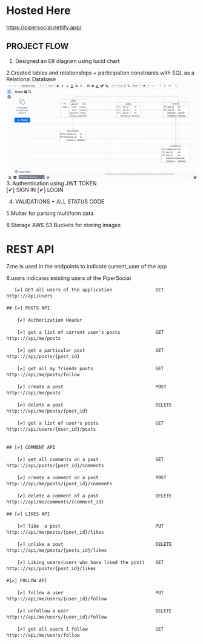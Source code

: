 # Hosted Here
https://pipersocial.netlify.app/
## PROJECT FLOW

1. Designed an ER diagram using lucid chart

2.Created tables and relationships + participation constraints with SQL as a Relational Database
![](server/PiperSocial.png)
3. Authentication using JWT TOKEN  
   [✔] SIGN IN
   [✔] LOGIN

4. VALIDATIONS + ALL STATUS CODE

5.Multer for parsing multiform data

6.Storage AWS S3 Buckets for storing images 

# REST API
7.me is used in the endpoints to indicate current_user of the app

8.users indicates existing users of the PiperSocial    

       [✔] GET all users of the application                GET       http:://api/users

    ## [✔] POSTS API

        [✔] Authorization Header

        [✔] get a list of current user's posts             GET      http:://api/me/posts

        [✔] get a particular post                          GET      http:://api/posts/{post_id}

        [✔] get all my friends posts                       GET      http:://api/me/posts/follow

        [✔] create a post                                  POST     http:://api/me/posts

        [✔] delete a post                                  DELETE   http:://api/me/posts/{post_id}

        [✔] get a list of user's posts                     GET      http:://api/users/{user_id}/posts


    ## [✔] COMMENT API

        [✔] get all comments on a post                     GET      http:://api/posts/{post_id}/comments

        [✔] create a comment on a post                     POST     http:://api/me/posts/{post_id}/comments

        [✔] delete a comment of a post                     DELETE   http:://api/me/comments/{comment_id}

    ## [✔] LIKES API

        [✔] like  a post                                   PUT      http:://api/me/posts/{post_id}/likes

        [✔] unlike a post                                  DELETE   http:://api/me/posts/{posts_id}/likes

        [✔] Liking users(users who have liked the post)    GET      http:://api/posts/{post_id}/likes

    #[✔] FOLLOW API

        [✔] follow a user                                  PUT      http:://api/me/users/{user_id}/follow

        [✔] unfollow a user                                DELETE   http:://api/me/users/{user_id}/follow

        [✔] get all users I follow                         GET      http:://api/me/users/follow





